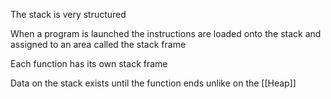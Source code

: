 The stack is very structured

When a program is launched the instructions are loaded onto the stack  and assigned to an area called the stack frame

Each function has its own stack frame

Data on the stack exists until the function ends unlike on the [[Heap]]

